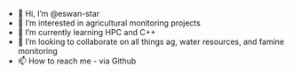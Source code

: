 - 👋 Hi, I’m @eswan-star
- 👀 I’m interested in agricultural monitoring projects
- 🌱 I’m currently learning HPC and C++
- 💞️ I’m looking to collaborate on all things ag, water resources, and famine monitoring
- 📫 How to reach me - via Github

<!---
eswan-star/eswan-star is a ✨ special ✨ repository because its `README.md` (this file) appears on your GitHub profile.
You can click the Preview link to take a look at your changes.
--->
